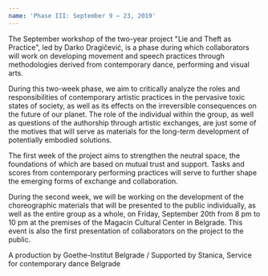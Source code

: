 ```yaml
---
name: 'Phase III: September 9 – 23, 2019'
---
```

The September workshop of the two-year project "Lie and Theft as Practice", led by Darko Dragičević, is a phase during which collaborators will work on developing movement and speech practices through methodologies derived from contemporary dance, performing and visual arts.

During this two-week phase, we aim to critically analyze the roles and responsibilities of contemporary artistic practices in the pervasive toxic states of society, as well as its effects on the irreversible consequences on the future of our planet. The role of the individual within the group, as well as questions of the authorship through artistic exchanges, are just some of the motives that will serve as materials for the long-term development of potentially embodied solutions.

The first week of the project aims to strengthen the neutral space, the foundations of which are based on mutual trust and support. Tasks and scores from contemporary performing practices will serve to further shape the emerging forms of exchange and collaboration. 

During the second week, we will be working on the development of the choreographic materials that will be presented to the public individually, as well as the entire group as a whole, on Friday, September 20th from 8 pm to 10 pm at the premises of the Magacin Cultural Center in Belgrade. This event is also the first presentation of collaborators on the project to the public.

A production by Goethe-Institut Belgrade / Supported by Stanica, Service for contemporary dance Belgrade
